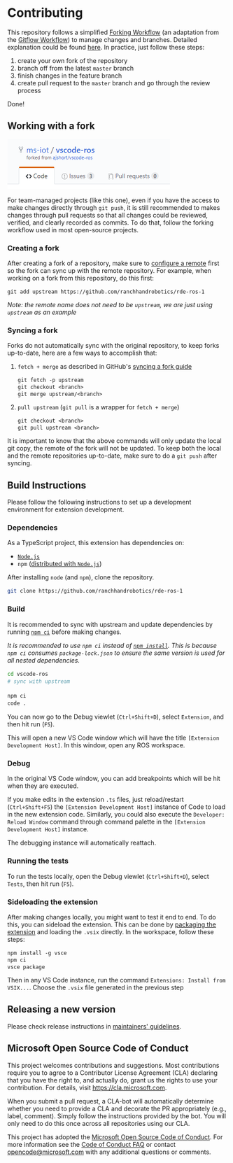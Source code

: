 # Contributing

This repository follows a simplified [Forking Workflow][forking_workflow] (an adaptation from the [Gitflow Workflow][gitflow_workflow]) to manage changes and branches. Detailed explanation could be found [here][maintainers_guidelines]. In practice, just follow these steps:

1. create your own fork of the repository
2. branch off from the latest `master` branch
3. finish changes in the feature branch
4. create pull request to the `master` branch and go through the review process

Done!

## Working with a fork

![a typical git fork][fork_repo]

For team-managed projects (like this one), even if you have the access to make changes directly through `git push`, it is still recommended to makes changes through pull requests so that all changes could be reviewed, verified, and clearly recorded as commits. To do that, follow the forking workflow used in most open-source projects.

### Creating a fork

After creating a fork of a repository, make sure to [configure a remote][git_configure_remote] first so the fork can sync up with the remote repository. For example, when working on a fork from this repository, do this first:

```batch
git add upstream https://github.com/ranchhandrobotics/rde-ros-1
```

*Note: the remote name does not need to be `upstream`, we are just using `upstream` as an example*

### Syncing a fork

Forks do not automatically sync with the original repository, to keep forks up-to-date, here are a few ways to accomplish that:

1. `fetch + merge` as described in GitHub's [syncing a fork guide][git_sync_fork]

    ```batch
    git fetch -p upstream
    git checkout <branch>
    git merge upstream/<branch>
    ```

2. `pull upstream` (`git pull` is a wrapper for `fetch + merge`)

    ```batch
    git checkout <branch>
    git pull upstream <branch>
    ```

It is important to know that the above commands will only update the local git copy, the remote of the fork will not be updated. To keep both the local and the remote repositories up-to-date, make sure to do a `git push` after syncing.

## Build Instructions

Please follow the following instructions to set up a development environment for extension development.

### Dependencies

As a TypeScript project, this extension has dependencies on:

* [`Node.js`][nodejs]
* `npm` ([distributed with `Node.js`][npmjs-get_npm])

After installing `node` (and `npm`), clone the repository.

```bash
git clone https://github.com/ranchhandrobotics/rde-ros-1
```

### Build

It is recommended to sync with upstream and update dependencies by running [`npm ci`][npmjs-ci] before making changes.

*It is recommended to use `npm ci` instead of [`npm install`][npmjs-install].
This is because `npm ci` consumes `package-lock.json` to ensure the same version is used for all nested dependencies.*

```bash
cd vscode-ros
# sync with upstream

npm ci
code .
```

You can now go to the Debug viewlet (`Ctrl+Shift+D`), select `Extension`, and then hit run (`F5`).

This will open a new VS Code window which will have the title `[Extension Development Host]`.
In this window, open any ROS workspace.

### Debug

In the original VS Code window, you can add breakpoints which will be hit when they are executed.

If you make edits in the extension `.ts` files, just reload/restart (`Ctrl+Shift+F5`) the `[Extension Development Host]` instance of Code to load in the new extension code. Similarly, you could also execute the `Developer: Reload Window` command through command palette in the `[Extension Development Host]` instance.

The debugging instance will automatically reattach.

### Running the tests

To run the tests locally, open the Debug viewlet (`Ctrl+Shift+D`), select `Tests`, then hit run (`F5`).

### Sideloading the extension

After making changes locally, you might want to test it end to end.
To do this, you can sideload the extension.
This can be done by [packaging the extension][vscode-package_extension] and loading the `.vsix` directly.
In the workspace, follow these steps:

```batch
npm install -g vsce
npm ci
vsce package
```

Then in any VS Code instance, run the command `Extensions: Install from VSIX...`.
Choose the `.vsix` file generated in the previous step

<!-- ## Contributing with a Pull Request -->

<!-- ## Coding Standards -->

<!-- ## Release Cycles-->

## Releasing a new version

Please check release instructions in [maintainers' guidelines][maintainers_guidelines].

## Microsoft Open Source Code of Conduct

This project welcomes contributions and suggestions. Most contributions require you to agree to a Contributor License Agreement (CLA) declaring that you have the right to, and actually do, grant us the rights to use your contribution. For details, visit https://cla.microsoft.com.

When you submit a pull request, a CLA-bot will automatically determine whether you need to provide a CLA and decorate the PR appropriately (e.g., label, comment). Simply follow the instructions provided by the bot. You will only need to do this once across all repositories using our CLA.

This project has adopted the [Microsoft Open Source Code of Conduct](https://opensource.microsoft.com/codeofconduct/). For more information see the [Code of Conduct FAQ](https://opensource.microsoft.com/codeofconduct/faq/) or contact [opencode@microsoft.com](mailto:opencode@microsoft.com) with any additional questions or comments.

<!-- link to files -->
[fork_repo]: /docs/assets/git-fork.png
[maintainers_guidelines]: MAINTAINERS_GUIDELINES.md

<!-- link to external sites -->
[forking_workflow]: https://www.atlassian.com/git/tutorials/comparing-workflows/forking-workflow
[git_configure_remote]: https://help.github.com/en/articles/configuring-a-remote-for-a-fork
[git_sync_fork]: https://help.github.com/en/articles/syncing-a-fork
[gitflow_workflow]: https://www.atlassian.com/git/tutorials/comparing-workflows/gitflow-workflow
[nodejs]: https://nodejs.org
[npmjs-get_npm]: https://www.npmjs.com/get-npm
[npmjs-ci]: https://docs.npmjs.com/cli/ci
[npmjs-install]: https://docs.npmjs.com/cli/install
[vscode-package_extension]: https://code.visualstudio.com/api/working-with-extensions/publishing-extension#packaging-extensions
